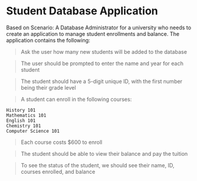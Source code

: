 # Student Database Application

Based on Scenario: A Database Administrator for a university who needs to create an application to manage student enrollments and balance.
The application contains the following:
>Ask the user how many new students will be added to the database

>The user should be prompted to enter the name and year for each student

>The student should have a 5-digit unique ID, with the first number being their grade level

>A student can enroll in the following courses:
```
History 101
Mathematics 101
English 101
Chemistry 101
Computer Science 101
```
>Each course costs $600 to enroll

>The student should be able to view their balance and pay the tuition

>To see the status of the student, we should see their name, ID, courses enrolled, and balance
